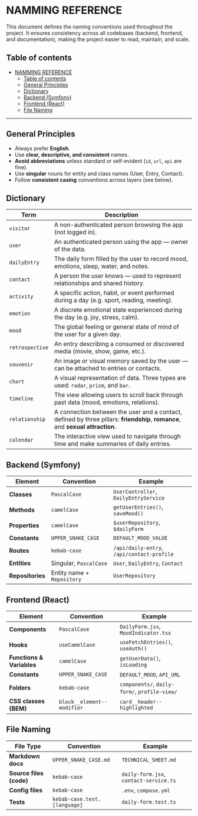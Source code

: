 # NAMMING REFERENCE
This document defines the naming conventions used throughout the project.
It ensures consistency across all codebases (backend, frontend, and documentation), making the project easier to read, maintain, and scale.

## Table of contents
- [NAMMING REFERENCE](#namming-reference)
  - [Table of contents](#table-of-contents)
  - [General Principles](#general-principles)
  - [Dictionary](#dictionary)
  - [Backend (Symfony)](#backend-symfony)
  - [Frontend (React)](#frontend-react)
  - [File Naming](#file-naming)
---

## General Principles
- Always prefer **English**.
- Use **clear, descriptive, and consistent** names.
- **Avoid abbreviations** unless standard or self-evident (`id`, `url`, `api` are fine).
- Use **singular** nouns for entity and class names (User, Entry, Contact).
- Follow **consistent casing** conventions across layers (see below).

## Dictionary
| Term | Description |
| --- | --- |
| `visitor` | A non-authenticated person browsing the app (not logged in). |
| `user` | An authenticated person using the app — owner of the data. |
| `dailyEntry` | The daily form filled by the user to record mood, emotions, sleep, water, and notes. |
| `contact` | A person the user knows — used to represent relationships and shared history. |
| `activity` | A specific action, habit, or event performed during a day (e.g. sport, reading, meeting). |
| `emotion` | A discrete emotional state experienced during the day (e.g. joy, stress, calm). |
| `mood` | The global feeling or general state of mind of the user for a given day. |
| `retrospective` | An entry describing a consumed or discovered media (movie, show, game, etc.). |
| `souvenir` | An image or visual memory saved by the user — can be attached to entries or contacts. |
| `chart` | A visual representation of data. Three types are used: `radar`, `prism`, and `bar`. |
| `timeline` | The view allowing users to scroll back through past data (mood, emotions, relations). |
| `relationship` | A connection between the user and a contact, defined by three pillars: **friendship**, **romance**, and **sexual attraction**. |
| `calendar` | The interactive view used to navigate through time and make summaries of daily entries. |


## Backend (Symfony)
| Element | Convention | Example |
| --- | --- | --- |
| **Classes** | `PascalCase` | `UserController`, `DailyEntryService` |
| **Methods** | `camelCase` | `getUserEntries()`, `saveMood()` |
| **Properties** | `camelCase` | `$userRepository`, `$dailyForm` |
| **Constants** | `UPPER_SNAKE_CASE` | `DEFAULT_MOOD_VALUE` |
| **Routes** | `kebab-case` | `/api/daily-entry`, `/api/contact-profile` |
| **Entities** | Singular, `PascalCase` | `User`, `DailyEntry`, `Contact` |
| **Repositories** | Entity name + `Repository` | `UserRepository` |

## Frontend (React)
| Element | Convention | Example |
| --- | --- | --- |
| **Components** | `PascalCase` | `DailyForm.jsx`, `MoodIndicator.tsx` |
| **Hooks** | `useCamelCase` | `useFetchEntries()`, `useAuth()` |
| **Functions & Variables** | `camelCase` | `getUserData()`, `isLoading` |
| **Constants** | `UPPER_SNAKE_CASE` | `DEFAULT_MOOD`, `API_URL` |
| **Folders** | `kebab-case` | `components/`, `daily-form/`, `profile-view/` |
| **CSS classes (BEM)** | `block__element--modifier` | `card__header--highlighted` |

## File Naming
| File Type | Convention | Example |
| --- | --- | --- |
| **Markdown docs** | `UPPER_SNAKE_CASE.md` | `TECHNICAL_SHEET.md` |
| **Source files (code)** | `kebab-case` | `daily-form.jsx`, `contact-service.ts` |
| **Config files** | `kebab-case` | `.env`, `compose.yml` |
| **Tests** | `kebab-case.test.[language]` | `daily-form.test.ts` |